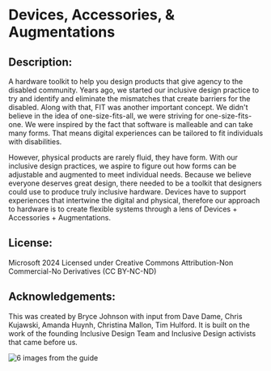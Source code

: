 # Devices, Accessories, & Augmentations

## Description:

A hardware toolkit to help you design products that give agency to the disabled community. Years ago, we started our inclusive design practice to try and identify and eliminate the mismatches that create barriers for the disabled. Along with that, FIT was another important concept. We didn't believe in the idea of one-size-fits-all, we were striving for one-size-fits-one. We were inspired by the fact that software is malleable and can take many forms. That means digital experiences can be tailored to fit individuals with disabilities. 

However, physical products are rarely fluid, they have form. With our inclusive design practices, we aspire to figure out how forms can be adjustable and augmented to meet individual needs. Because we believe everyone deserves great design, there needed to be a toolkit that designers could use to produce truly inclusive hardware. Devices have to support experiences that intertwine the digital and physical, therefore our approach to hardware is to create flexible systems through a lens of Devices + Accessories + Augmentations.

## License:

Microsoft 2024 Licensed under Creative Commons Attribution-Non Commercial-No Derivatives (CC BY-NC-ND)

## Acknowledgements:

This was created by Bryce Johnson with input from Dave Dame, Chris Kujawski, Amanda Huynh, Christina Mallon, Tim Hulford. It is built on the work of the founding Inclusive Design Team and Inclusive Design activists that came before us.


![6 images from the guide](https://private-user-images.githubusercontent.com/952700/311417035-d1e84c16-9f0d-42b6-814a-7e4762d7b576.jpg?jwt=eyJhbGciOiJIUzI1NiIsInR5cCI6IkpXVCJ9.eyJpc3MiOiJnaXRodWIuY29tIiwiYXVkIjoicmF3LmdpdGh1YnVzZXJjb250ZW50LmNvbSIsImtleSI6ImtleTUiLCJleHAiOjE3MTEzMTQwNDgsIm5iZiI6MTcxMTMxMzc0OCwicGF0aCI6Ii85NTI3MDAvMzExNDE3MDM1LWQxZTg0YzE2LTlmMGQtNDJiNi04MTRhLTdlNDc2MmQ3YjU3Ni5qcGc_WC1BbXotQWxnb3JpdGhtPUFXUzQtSE1BQy1TSEEyNTYmWC1BbXotQ3JlZGVudGlhbD1BS0lBVkNPRFlMU0E1M1BRSzRaQSUyRjIwMjQwMzI0JTJGdXMtZWFzdC0xJTJGczMlMkZhd3M0X3JlcXVlc3QmWC1BbXotRGF0ZT0yMDI0MDMyNFQyMDU1NDhaJlgtQW16LUV4cGlyZXM9MzAwJlgtQW16LVNpZ25hdHVyZT1mNGU3NzVhYzM3ODY4YTAwMTUwZDMxNTBhZjcyNDE2YTcwM2FlNjdmODZjODIyY2MyMjA5ZmI4NjZlNDExNzVmJlgtQW16LVNpZ25lZEhlYWRlcnM9aG9zdCZhY3Rvcl9pZD0wJmtleV9pZD0wJnJlcG9faWQ9MCJ9.8djwIdqiiIQRsMLK1LbO2ixhHJywS3fW8bVfJZn3uGA)
